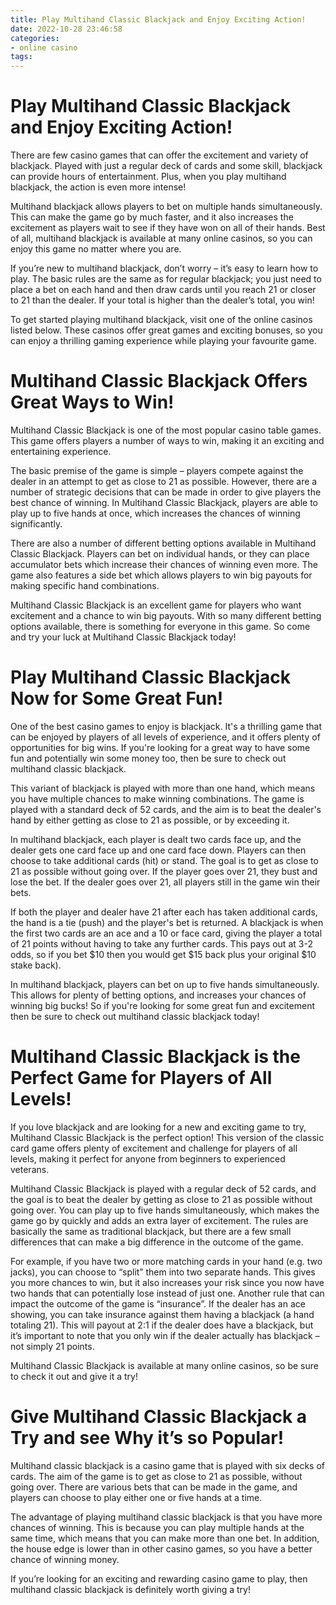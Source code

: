 ```yaml
---
title: Play Multihand Classic Blackjack and Enjoy Exciting Action!
date: 2022-10-28 23:46:58
categories:
- online casino
tags:
---
```



# Play Multihand Classic Blackjack and Enjoy Exciting Action!

There are few casino games that can offer the excitement and variety of blackjack. Played with just a regular deck of cards and some skill, blackjack can provide hours of entertainment. Plus, when you play multihand blackjack, the action is even more intense!

Multihand blackjack allows players to bet on multiple hands simultaneously. This can make the game go by much faster, and it also increases the excitement as players wait to see if they have won on all of their hands. Best of all, multihand blackjack is available at many online casinos, so you can enjoy this game no matter where you are.

If you’re new to multihand blackjack, don’t worry – it’s easy to learn how to play. The basic rules are the same as for regular blackjack; you just need to place a bet on each hand and then draw cards until you reach 21 or closer to 21 than the dealer. If your total is higher than the dealer’s total, you win!

To get started playing multihand blackjack, visit one of the online casinos listed below. These casinos offer great games and exciting bonuses, so you can enjoy a thrilling gaming experience while playing your favourite game.

# Multihand Classic Blackjack Offers Great Ways to Win!

Multihand Classic Blackjack is one of the most popular casino table games. This game offers players a number of ways to win, making it an exciting and entertaining experience.

The basic premise of the game is simple – players compete against the dealer in an attempt to get as close to 21 as possible. However, there are a number of strategic decisions that can be made in order to give players the best chance of winning. In Multihand Classic Blackjack, players are able to play up to five hands at once, which increases the chances of winning significantly.

There are also a number of different betting options available in Multihand Classic Blackjack. Players can bet on individual hands, or they can place accumulator bets which increase their chances of winning even more. The game also features a side bet which allows players to win big payouts for making specific hand combinations.

Multihand Classic Blackjack is an excellent game for players who want excitement and a chance to win big payouts. With so many different betting options available, there is something for everyone in this game. So come and try your luck at Multihand Classic Blackjack today!

# Play Multihand Classic Blackjack Now for Some Great Fun!

One of the best casino games to enjoy is blackjack. It's a thrilling game that can be enjoyed by players of all levels of experience, and it offers plenty of opportunities for big wins. If you're looking for a great way to have some fun and potentially win some money too, then be sure to check out multihand classic blackjack.

This variant of blackjack is played with more than one hand, which means you have multiple chances to make winning combinations. The game is played with a standard deck of 52 cards, and the aim is to beat the dealer's hand by either getting as close to 21 as possible, or by exceeding it.

In multihand blackjack, each player is dealt two cards face up, and the dealer gets one card face up and one card face down. Players can then choose to take additional cards (hit) or stand. The goal is to get as close to 21 as possible without going over. If the player goes over 21, they bust and lose the bet. If the dealer goes over 21, all players still in the game win their bets.

If both the player and dealer have 21 after each has taken additional cards, the hand is a tie (push) and the player's bet is returned. A blackjack is when the first two cards are an ace and a 10 or face card, giving the player a total of 21 points without having to take any further cards. This pays out at 3-2 odds, so if you bet $10 then you would get $15 back plus your original $10 stake back).

In multihand blackjack, players can bet on up to five hands simultaneously. This allows for plenty of betting options, and increases your chances of winning big bucks! So if you're looking for some great fun and excitement then be sure to check out multihand classic blackjack today!

# Multihand Classic Blackjack is the Perfect Game for Players of All Levels!

If you love blackjack and are looking for a new and exciting game to try, Multihand Classic Blackjack is the perfect option! This version of the classic card game offers plenty of excitement and challenge for players of all levels, making it perfect for anyone from beginners to experienced veterans.

Multihand Classic Blackjack is played with a regular deck of 52 cards, and the goal is to beat the dealer by getting as close to 21 as possible without going over. You can play up to five hands simultaneously, which makes the game go by quickly and adds an extra layer of excitement. The rules are basically the same as traditional blackjack, but there are a few small differences that can make a big difference in the outcome of the game.

For example, if you have two or more matching cards in your hand (e.g. two jacks), you can choose to “split” them into two separate hands. This gives you more chances to win, but it also increases your risk since you now have two hands that can potentially lose instead of just one. Another rule that can impact the outcome of the game is “insurance”. If the dealer has an ace showing, you can take insurance against them having a blackjack (a hand totaling 21). This will payout at 2:1 if the dealer does have a blackjack, but it’s important to note that you only win if the dealer actually has blackjack – not simply 21 points.

Multihand Classic Blackjack is available at many online casinos, so be sure to check it out and give it a try!

# Give Multihand Classic Blackjack a Try and see Why it’s so Popular!

Multihand classic blackjack is a casino game that is played with six decks of cards. The aim of the game is to get as close to 21 as possible, without going over. There are various bets that can be made in the game, and players can choose to play either one or five hands at a time.

The advantage of playing multihand classic blackjack is that you have more chances of winning. This is because you can play multiple hands at the same time, which means that you can make more than one bet. In addition, the house edge is lower than in other casino games, so you have a better chance of winning money.

If you’re looking for an exciting and rewarding casino game to play, then multihand classic blackjack is definitely worth giving a try!